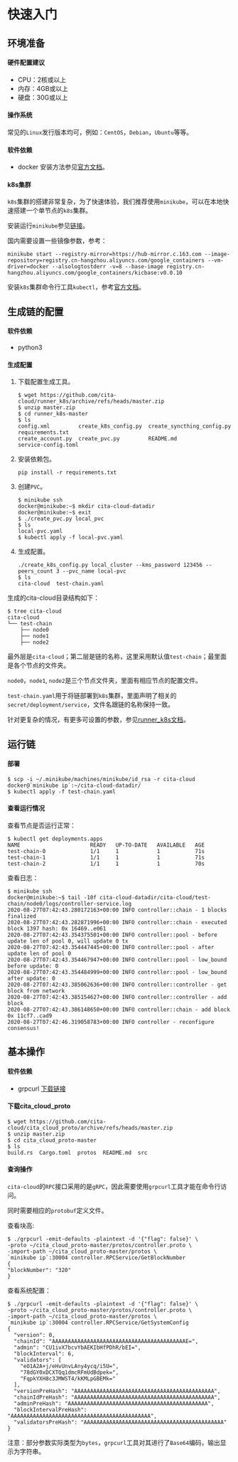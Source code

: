 # 快速入门

## 环境准备

#### 硬件配置建议

* CPU：2核或以上
* 内存：4GB或以上
* 硬盘：30G或以上

#### 操作系统

常见的`Linux`发行版本均可，例如：`CentOS`，`Debian`，`Ubuntu`等等。

#### 软件依赖

* docker 安装方法参见[官方文档](https://docs.docker.com/engine/install/)。

#### k8s集群

`k8s`集群的搭建非常复杂，为了快速体验，我们推荐使用`minikube`，可以在本地快速搭建一个单节点的`k8s`集群。

安装运行`minikube`参见[链接](https://minikube.sigs.k8s.io/docs/start/)。

国内需要设置一些镜像参数，参考：

```
minikube start --registry-mirror=https://hub-mirror.c.163.com --image-repository=registry.cn-hangzhou.aliyuncs.com/google_containers --vm-driver=docker --alsologtostderr -v=8 --base-image registry.cn-hangzhou.aliyuncs.com/google_containers/kicbase:v0.0.10
```

安装`k8s`集群命令行工具`kubectl`，参考[官方文档](https://kubernetes.io/docs/tasks/tools/)。


## 生成链的配置

#### 软件依赖

* python3

#### 生成配置

1. 下载配置生成工具。
   
    ```
    $ wget https://github.com/cita-cloud/runner_k8s/archive/refs/heads/master.zip
    $ unzip master.zip
    $ cd runner_k8s-master
    $ ls
    config.xml         create_k8s_config.py  create_syncthing_config.py  requirements.txt
    create_account.py  create_pvc.py         README.md                   service-config.toml
    ```
   
2. 安装依赖包。
   
    ```
    pip install -r requirements.txt
    ```

3. 创建`PVC`。
   
    ```
    $ minikube ssh
    docker@minikube:~$ mkdir cita-cloud-datadir
    docker@minikube:~$ exit
    $ ./create_pvc.py local_pvc
    $ ls
    local-pvc.yaml
    $ kubectl apply -f local-pvc.yaml
    ```

4. 生成配置。
   
    ```
    ./create_k8s_config.py local_cluster --kms_password 123456 --peers_count 3 --pvc_name local-pvc
    $ ls
    cita-cloud  test-chain.yaml
    ```

生成的cita-cloud目录结构如下：

```
$ tree cita-cloud
cita-cloud
└── test-chain
    ├── node0
    ├── node1
    ├── node2
```

最外层是`cita-cloud`；第二层是链的名称，这里采用默认值`test-chain`；最里面是各个节点的文件夹。

`node0`，`node1`, `node2`是三个节点文件夹，里面有相应节点的配置文件。

`test-chain.yaml`用于将链部署到`k8s`集群，里面声明了相关的`secret/deployment/service`，文件名跟链的名称保持一致。

针对更复杂的情况，有更多可设置的参数，参见[runner_k8s文档](https://github.com/cita-cloud/runner_k8s/blob/master/README.md)。


## 运行链

#### 部署

```
$ scp -i ~/.minikube/machines/minikube/id_rsa -r cita-cloud docker@`minikube ip`:~/cita-cloud-datadir/
$ kubectl apply -f test-chain.yaml
```

#### 查看运行情况

查看节点是否运行正常：

```
$ kubectl get deployments.apps
NAME                      READY   UP-TO-DATE   AVAILABLE   AGE
test-chain-0              1/1     1            1           71s
test-chain-1              1/1     1            1           71s
test-chain-2              1/1     1            1           70s
```

查看日志：

```
$ minikube ssh
docker@minikube:~$ tail -10f cita-cloud-datadir/cita-cloud/test-chain/node0/logs/controller-service.log
2020-08-27T07:42:43.280172163+00:00 INFO controller::chain - 1 blocks finalized
2020-08-27T07:42:43.282871996+00:00 INFO controller::chain - executed block 1397 hash: 0x 16469..e061
2020-08-27T07:42:43.354375501+00:00 INFO controller::pool - before update len of pool 0, will update 0 tx
2020-08-27T07:42:43.354447445+00:00 INFO controller::pool - after update len of pool 0
2020-08-27T07:42:43.354467947+00:00 INFO controller::pool - low_bound before update: 0
2020-08-27T07:42:43.354484999+00:00 INFO controller::pool - low_bound after update: 0
2020-08-27T07:42:43.385062636+00:00 INFO controller::controller - get block from network
2020-08-27T07:42:43.385154627+00:00 INFO controller::controller - add block
2020-08-27T07:42:43.386148650+00:00 INFO controller::chain - add block 0x 11cf7..cad9
2020-08-27T07:42:46.319058783+00:00 INFO controller - reconfigure consensus!
```

## 基本操作

#### 软件依赖

* grpcurl [下载链接](https://github.com/fullstorydev/grpcurl/releases)

#### 下载cita_cloud_proto

```
$ wget https://github.com/cita-cloud/cita_cloud_proto/archive/refs/heads/master.zip
$ unzip master.zip
$ cd cita_cloud_proto-master
$ ls
build.rs  Cargo.toml  protos  README.md  src
```

#### 查询操作

`cita-cloud`的`RPC`接口采用的是`gRPC`，因此需要使用`grpcurl`工具才能在命令行访问。

同时需要相应的`protobuf`定义文件。

查看块高:

```
$ ./grpcurl -emit-defaults -plaintext -d '{"flag": false}' \
-proto ~/cita_cloud_proto-master/protos/controller.proto \
-import-path ~/cita_cloud_proto-master/protos \
`minikube ip`:30004 controller.RPCService/GetBlockNumber
{
"blockNumber": "320"
}
```

查看系统配置：

```
$ ./grpcurl -emit-defaults -plaintext -d '{"flag": false}' \
-proto ~/cita_cloud_proto-master/protos/controller.proto \
-import-path ~/cita_cloud_proto-master/protos \
`minikube ip`:30004 controller.RPCService/GetSystemConfig
{
  "version": 0,
  "chainId": "AAAAAAAAAAAAAAAAAAAAAAAAAAAAAAAAAAAAAAAAAAE=",
  "admin": "CU1ivX7bcvYbAEKIbHfPDhR/bEI=",
  "blockInterval": 6,
  "validators": [
    "eO1A2A+j/eHvUnvLAny4ycq/i5U=",
    "78dGY0xDCXTQq1dmcRFmUdBdpek=",
    "FqpkYXH8c3JMWST4/kKMLpGBEMk="
  ],
  "versionPreHash": "AAAAAAAAAAAAAAAAAAAAAAAAAAAAAAAAAAAAAAAAAAAA",
  "chainIdPreHash": "AAAAAAAAAAAAAAAAAAAAAAAAAAAAAAAAAAAAAAAAAAAA",
  "adminPreHash": "AAAAAAAAAAAAAAAAAAAAAAAAAAAAAAAAAAAAAAAAAAAA",
  "blockIntervalPreHash": "AAAAAAAAAAAAAAAAAAAAAAAAAAAAAAAAAAAAAAAAAAAA",
  "validatorsPreHash": "AAAAAAAAAAAAAAAAAAAAAAAAAAAAAAAAAAAAAAAAAAAA"
}
```

注意：部分参数实际类型为`bytes`，`grpcurl`工具对其进行了`Base64`编码，输出显示为字符串。
